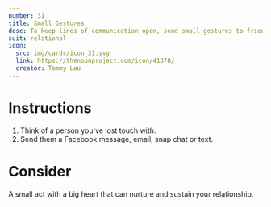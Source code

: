 ```yaml
---
number: 31
title: Small Gestures
desc: To keep lines of communication open, send small gestures to friends, loved ones, co-workers or acquaintances. 
suit: relational
icon:
  src: img/cards/icon_31.svg
  link: https://thenounproject.com/icon/41378/
  creator: Tommy Lau
---
```

# Instructions
1. Think of a person you've lost touch with.
2. Send them a Facebook message, email, snap chat or text.

# Consider
A small act with a big heart that can nurture and sustain your relationship.
